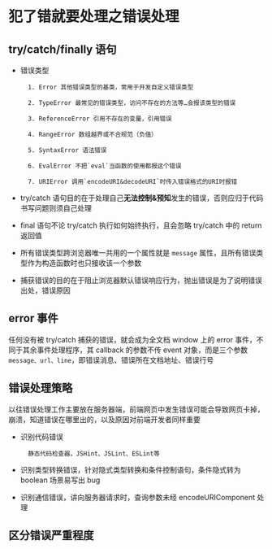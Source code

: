 # 犯了错就要处理之错误处理

## try/catch/finally 语句

- 错误类型
		
		1. Error 其他错误类型的基类，常用于开发自定义错误类型
				
		2. TypeError 最常见的错误类型，访问不存在的方法等…会报该类型的错误
				
		3. ReferenceError 引用不存在的变量，引用错误
				
		4. RangeError 数组越界或不合规范（负值）
				
		5. SyntaxError 语法错误
				
		6. EvalError 不把`eval`当函数的使用都报这个错误
				
		7. URIError 调用`encodeURI&decodeURI`时传入错误格式的URI时报错
				
- try/catch 语句目的在于处理自己**无法控制&预知**发生的错误，否则应归于代码书写问题则须自己处理
		
- final 语句不论 try/catch 执行如何始终执行，且会忽略 try/catch 中的 return 返回值
		
- 所有错误类型跨浏览器唯一共用的一个属性就是 `message` 属性，且所有错误类型作为构造函数时也只接收该一个参数
		
- 捕获错误的目的在于阻止浏览器默认错误响应行为，抛出错误是为了说明错误出处，错误原因
		

## error 事件

任何没有被 try/catch 捕获的错误，就会成为全文档 window 上的 error 事件，不同于其余事件处理程序，其 callback 的参数不传 event 对象，而是三个参数 `message、url、line`，即错误消息、错误所在文档地址、错误行号

## 错误处理策略

以往错误处理工作主要放在服务器端，前端网页中发生错误可能会导致网页卡掉，崩溃，知道错误在哪里出的，以及原因对前端开发者同样重要

- 识别代码错误
		

		静态代码检查器，JSHint、JSLint、ESLint等

		
- 识别类型转换错误，针对隐式类型转换和条件控制语句，条件隐式转为 boolean 场景易写出 bug
		
- 识别通信错误，讲向服务器请求时，查询参数未经 encodeURIComponent 处理
		

## 区分错误严重程度
